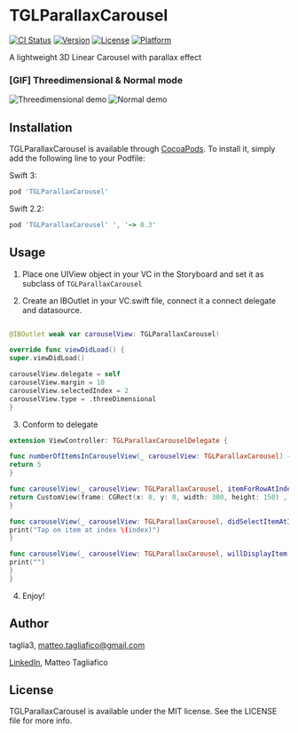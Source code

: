 # TGLParallaxCarousel

[![CI Status](http://img.shields.io/travis/taglia3/TGLParallaxCarousel.svg?style=flat)](https://travis-ci.org/taglia3/TGLParallaxCarousel)
[![Version](https://img.shields.io/cocoapods/v/TGLParallaxCarousel.svg?style=flat)](http://cocoapods.org/pods/TGLParallaxCarousel)
[![License](https://img.shields.io/cocoapods/l/TGLParallaxCarousel.svg?style=flat)](http://cocoapods.org/pods/TGLParallaxCarousel)
[![Platform](https://img.shields.io/cocoapods/p/TGLParallaxCarousel.svg?style=flat)](http://cocoapods.org/pods/TGLParallaxCarousel)

A lightweight 3D Linear Carousel with parallax effect

### [GIF] Threedimensional & Normal mode

![Threedimensional demo](https://raw.githubusercontent.com/taglia3/ParallaxCarousel/master/gif/Threedimensional.gif)    ![Normal demo](https://raw.githubusercontent.com/taglia3/ParallaxCarousel/master/gif/Normal.gif)


## Installation

TGLParallaxCarousel is available through [CocoaPods](http://cocoapods.org). To install
it, simply add the following line to your Podfile:

Swift 3:

```ruby
pod 'TGLParallaxCarousel'
```

Swift 2.2:

```ruby
pod 'TGLParallaxCarousel' ', '~> 0.3'
```


## Usage

1) Place one UIView object in your VC in the Storyboard and set it as subclass of `TGLParallaxCarousel`

2) Create an IBOutlet in your VC.swift file, connect it a connect delegate and datasource. 

```swift

@IBOutlet weak var carouselView: TGLParallaxCarousel!

override func viewDidLoad() {
super.viewDidLoad()

carouselView.delegate = self
carouselView.margin = 10
carouselView.selectedIndex = 2
carouselView.type = .threeDimensional
}
```

3) Conform to delegate

```swift
extension ViewController: TGLParallaxCarouselDelegate {

func numberOfItemsInCarouselView(_ carouselView: TGLParallaxCarousel) -> Int {
return 5
}

func carouselView(_ carouselView: TGLParallaxCarousel, itemForRowAtIndex index: Int) -> TGLParallaxCarouselItem {
return CustomView(frame: CGRect(x: 0, y: 0, width: 300, height: 150) , number: index)
}

func carouselView(_ carouselView: TGLParallaxCarousel, didSelectItemAtIndex index: Int) {
print("Tap on item at index \(index)")
}

func carouselView(_ carouselView: TGLParallaxCarousel, willDisplayItem item: TGLParallaxCarouselItem, forIndex index: Int) {
print("")
}
}
```

4) Enjoy!


## Author

taglia3, matteo.tagliafico@gmail.com

[LinkedIn](https://www.linkedin.com/in/matteo-tagliafico-ba6985a3), Matteo Tagliafico

## License

TGLParallaxCarousel is available under the MIT license. See the LICENSE file for more info.
